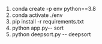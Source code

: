 1. conda create -p env python==3.8
2. conda activate ./env
3. pip install -r requirements.txt
4. python app.py-- sort
5. python deepsort.py -- deepsort
